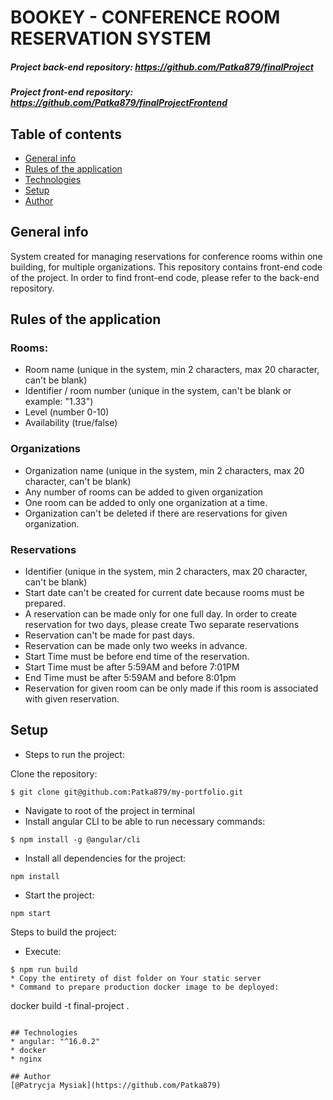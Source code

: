 
# BOOKEY - CONFERENCE ROOM RESERVATION SYSTEM
##### Project back-end repository: https://github.com/Patka879/finalProject
##### Project front-end repository: https://github.com/Patka879/finalProjectFrontend


## Table of contents
* [General info](#general-info)
* [Rules of the application](#rules-of-the-application)
* [Technologies](#technologies)
* [Setup](#setup)
* [Author](#author)

## General info
System created for managing reservations for conference rooms within one building, for multiple organizations.
This repository contains front-end code of the project. In order to find front-end code, please refer to the back-end repository.

## Rules of the application
### Rooms:
* Room name (unique in the system, min 2 characters, max 20
  character, can't be blank)
* Identifier / room number (unique in the system, can't be blank or example: "1.33")
* Level (number 0-10)
* Availability (true/false)
### Organizations
* Organization name (unique in the system, min 2 characters, max 20
  character, can't be blank)
* Any number of rooms can be added to given organization
* One room can be added to only one organization at a time. 
* Organization can't be deleted if there are reservations for given organization.
### Reservations
* Identifier (unique in the system, min 2 characters, max 20 character, can't
  be blank)
* Start date can't be created for current date because rooms must be prepared. 
* A reservation can be made only for one full day. In order to create reservation for two days, please create Two 
separate reservations
* Reservation can't be made for past days.
* Reservation can be made only two weeks in advance. 
* Start Time must be before end time of the reservation.
* Start Time must be after 5:59AM and before 7:01PM
* End Time must be after 5:59AM and before 8:01pm
* Reservation for given room can be only made if this room is associated with given reservation. 

## Setup
* Steps to run the project:

Clone the repository:
```
$ git clone git@github.com:Patka879/my-portfolio.git
```

* Navigate to root of the project in terminal
* Install angular CLI to be able to run necessary commands: 
```
$ npm install -g @angular/cli
```
* Install all dependencies for the project: 
```
npm install
```
* Start the project: 
```
npm start
```

Steps to build the project:
* Execute: 
```
$ npm run build
* Copy the entirety of dist folder on Your static server
* Command to prepare production docker image to be deployed: 
```
docker build -t final-project .
```

## Technologies
* angular: "^16.0.2"
* docker
* nginx

## Author
[@Patrycja Mysiak](https://github.com/Patka879)



